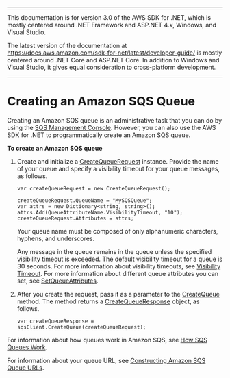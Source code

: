 --------

This documentation is for version 3\.0 of the AWS SDK for \.NET, which is mostly centered around \.NET Framework and ASP\.NET 4\.*x*, Windows, and Visual Studio\.

The latest version of the documentation at [https://docs\.aws\.amazon\.com/sdk\-for\-net/latest/developer\-guide/](../../latest/developer-guide/welcome.html) is mostly centered around \.NET Core and ASP\.NET Core\. In addition to Windows and Visual Studio, it gives equal consideration to cross\-platform development\.

--------

# Creating an Amazon SQS Queue<a name="CreateQueue"></a>

Creating an Amazon SQS queue is an administrative task that you can do by using the [SQS Management Console](https://console.aws.amazon.com/sqs/home)\. However, you can also use the AWS SDK for \.NET to programmatically create an Amazon SQS queue\.

**To create an Amazon SQS queue**

1. Create and initialize a [CreateQueueRequest](https://docs.aws.amazon.com/sdkfornet/v3/apidocs/items/SQS/TCreateQueueRequest.html) instance\. Provide the name of your queue and specify a visibility timeout for your queue messages, as follows\.

   ```
   var createQueueRequest = new CreateQueueRequest();
   
   createQueueRequest.QueueName = "MySQSQueue";
   var attrs = new Dictionary<string, string>();
   attrs.Add(QueueAttributeName.VisibilityTimeout, "10");
   createQueueRequest.Attributes = attrs;
   ```

   Your queue name must be composed of only alphanumeric characters, hyphens, and underscores\.

   Any message in the queue remains in the queue unless the specified visibility timeout is exceeded\. The default visibility timeout for a queue is 30 seconds\. For more information about visibility timeouts, see [Visibility Timeout](https://docs.aws.amazon.com/AWSSimpleQueueService/latest/SQSDeveloperGuide/AboutVT.html)\. For more information about different queue attributes you can set, see [SetQueueAttributes](https://docs.aws.amazon.com/AWSSimpleQueueService/latest/APIReference/API_SetQueueAttributes.html)\.

1. After you create the request, pass it as a parameter to the [CreateQueue](https://docs.aws.amazon.com/sdkfornet/v3/apidocs/items/SQS/MSQSCreateQueueCreateQueueRequest.html) method\. The method returns a [CreateQueueResponse](https://docs.aws.amazon.com/sdkfornet/v3/apidocs/items/SQS/TCreateQueueResponse.html) object, as follows\.

   ```
   var createQueueResponse = sqsClient.CreateQueue(createQueueRequest);
   ```

For information about how queues work in Amazon SQS, see [How SQS Queues Work](https://docs.aws.amazon.com/AWSSimpleQueueService/latest/SQSDeveloperGuide/SQSConcepts.html)\.

For information about your queue URL, see [Constructing Amazon SQS Queue URLs](QueueURL.md#sqs-queue-url)\.